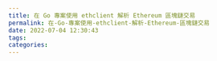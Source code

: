 ```yaml
---
title: 在 Go 專案使用 ethclient 解析 Ethereum 區塊鏈交易
permalink: 在-Go-專案使用-ethclient-解析-Ethereum-區塊鏈交易
date: 2022-07-04 12:30:43
tags:
categories:
---
```

